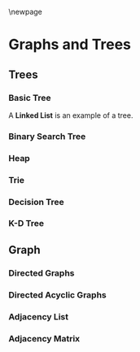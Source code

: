 \newpage

# Graphs and Trees

## Trees

### Basic Tree

A **Linked List** is an example of a tree.

### Binary Search Tree

### Heap

### Trie

### Decision Tree

### K-D Tree

## Graph

### Directed Graphs

### Directed Acyclic Graphs

### Adjacency List

### Adjacency Matrix
